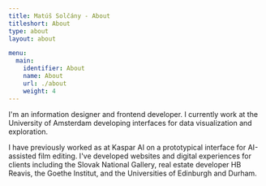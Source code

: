 ```yaml
---
title: Matúš Solčány - About
titleshort: About
type: about
layout: about

menu:
  main:
    identifier: About
    name: About
    url: ./about
    weight: 4
---
```

I'm an information designer and frontend developer. I currently work at the University of Amsterdam developing interfaces for data visualization and exploration.

I have previously worked as at Kaspar AI on a prototypical interface for AI-assisted film editing. I've developed websites and digital experiences for clients including the Slovak National Gallery, real estate developer HB Reavis, the Goethe Institut, and the Universities of Edinburgh and Durham.



